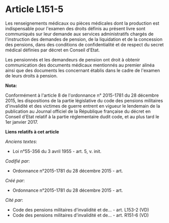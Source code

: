 # Article L151-5

Les renseignements médicaux ou pièces médicales dont la production est indispensable pour l'examen des droits définis au
présent livre sont communiqués sur leur demande aux services administratifs chargés de l'instruction des demandes de pension,
de la liquidation et de la concession des pensions, dans des conditions de confidentialité et de respect du secret médical
définies par décret en Conseil d'Etat.

Les pensionnés et les demandeurs de pension ont droit à obtenir communication des documents médicaux mentionnés au premier
alinéa ainsi que des documents les concernant établis dans le cadre de l'examen de leurs droits à pension.

**Nota:**

Conformément à l'article 8 de l'ordonnance n° 2015-1781 du 28 décembre 2015, les dispositions de la partie législative du
code des pensions militaires d'invalidité et des victimes de guerre entrent en vigueur le lendemain de la publication au
Journal officiel de la République française du décret en Conseil d'Etat relatif à la partie réglementaire dudit code, et au
plus tard le 1er janvier 2017.

**Liens relatifs à cet article**

_Anciens textes_:

  - Loi n°55-356 du 3 avril 1955 - art. 5, v. init.

_Codifié par_:

  - Ordonnance n°2015-1781 du 28 décembre 2015 - art.

_Créé par_:

  - Ordonnance n°2015-1781 du 28 décembre 2015 - art.

_Cité par_:

  - Code des pensions militaires d'invalidité et de... - art. L153-2 (VD)
  - Code des pensions militaires d'invalidité et de... - art. R151-6 (VD)
